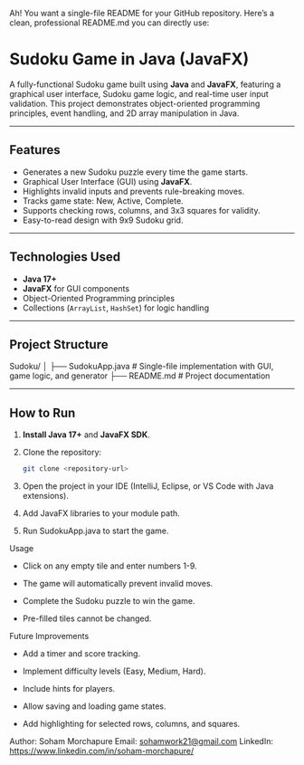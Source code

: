 Ah! You want a single-file README for your GitHub repository. Here’s a clean, professional README.md you can directly use:

# Sudoku Game in Java (JavaFX)

A fully-functional Sudoku game built using **Java** and **JavaFX**, featuring a graphical user interface, Sudoku game logic, and real-time user input validation. This project demonstrates object-oriented programming principles, event handling, and 2D array manipulation in Java.

---

## Features

- Generates a new Sudoku puzzle every time the game starts.  
- Graphical User Interface (GUI) using **JavaFX**.  
- Highlights invalid inputs and prevents rule-breaking moves.  
- Tracks game state: New, Active, Complete.  
- Supports checking rows, columns, and 3x3 squares for validity.  
- Easy-to-read design with 9x9 Sudoku grid.  

---

## Technologies Used

- **Java 17+**  
- **JavaFX** for GUI components  
- Object-Oriented Programming principles  
- Collections (`ArrayList`, `HashSet`) for logic handling  

---

## Project Structure



Sudoku/
│
├── SudokuApp.java # Single-file implementation with GUI, game logic, and generator
├── README.md # Project documentation


---

## How to Run

1. **Install Java 17+** and **JavaFX SDK**.  
2. Clone the repository:  
   ```bash
   git clone <repository-url>


3. Open the project in your IDE (IntelliJ, Eclipse, or VS Code with Java extensions).

4. Add JavaFX libraries to your module path.

5. Run SudokuApp.java to start the game.

Usage

- Click on any empty tile and enter numbers 1-9.

- The game will automatically prevent invalid moves.

- Complete the Sudoku puzzle to win the game.

- Pre-filled tiles cannot be changed.

Future Improvements

- Add a timer and score tracking.

- Implement difficulty levels (Easy, Medium, Hard).

- Include hints for players.

- Allow saving and loading game states.

- Add highlighting for selected rows, columns, and squares.

Author: Soham Morchapure
Email: sohamwork21@gmail.com
LinkedIn: https://www.linkedin.com/in/soham-morchapure/


